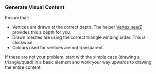 ### Generate Visual Content

Ensure that:
- Vertices are drawn at the correct depth. The helper [Vertex.nearZ](https://docs.unity3d.com/ScriptReference/UIElements.Vertex-nearZ.html) provides this z depth for you.
- Drawn meshes are using the correct triangle winding order. This is clockwise.
- Colours used for vertices are not transparent.

If these are not your problem, start with the simple case (drawing a triangle/quad) in a basic element and work your way upwards to drawing the entire content.